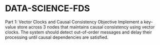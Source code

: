 # DATA-SCIENCE-FDS
Part 1: Vector Clocks and Causal Consistency
Objective Implement a key-value store across 3 nodes that maintains causal consistency using vector clocks. The system should detect out-of-order messages and delay their processing until causal dependencies are satisfied.
